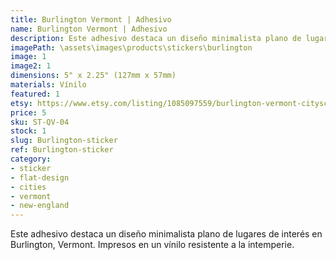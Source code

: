 ```yaml
---
title: Burlington Vermont | Adhesivo
name: Burlington Vermont | Adhesivo
description: Este adhesivo destaca un diseño minimalista plano de lugares de interés en Burlington, Vermont. Impresos en un vínilo resistente a la intemperie.
imagePath: \assets\images\products\stickers\burlington
image: 1
image2: 1
dimensions: 5" x 2.25" (127mm x 57mm)
materials: Vínilo
featured: 1
etsy: https://www.etsy.com/listing/1085097559/burlington-vermont-cityscape-sticker
price: 5
sku: ST-QV-04
stock: 1
slug: Burlington-sticker
ref: Burlington-sticker
category:
- sticker
- flat-design
- cities
- vermont
- new-england
---
```

Este adhesivo destaca un diseño minimalista plano de lugares de interés en Burlington, Vermont. Impresos en un vínilo resistente a la intemperie.
